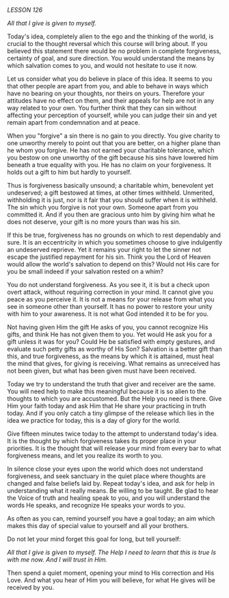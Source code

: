 *LESSON 126*

*All that I give is given to myself.*

Today's idea, completely alien to the ego and the thinking of the world, is crucial to the thought reversal which this course will bring about. If you believed this statement there would be no problem in complete forgiveness, certainty of goal, and sure direction. You would understand the means by which salvation comes to you, and would not hesitate to use it now.

Let us consider what you do believe in place of this idea. It seems to you that other people are apart from you, and able to behave in ways which have no bearing on your thoughts, nor theirs on yours. Therefore your attitudes have no effect on them, and their appeals for help are not in any way related to your own. You further think that they can sin without affecting your perception of yourself, while you can judge their sin and yet remain apart from condemnation and at peace.

When you "forgive" a sin there is no gain to you directly. You give charity to one unworthy merely to point out that you are better, on a higher plane than he whom you forgive. He has not earned your charitable tolerance, which you bestow on one unworthy of the gift because his sins have lowered him beneath a true equality with you. He has no claim on your forgiveness. It holds out a gift to him but hardly to yourself.

Thus is forgiveness basically unsound; a charitable whim, benevolent yet undeserved; a gift bestowed at times, at other times withheld. Unmerited, withholding it is just, nor is it fair that you should suffer when it is withheld. The sin which you forgive is not your own. Someone apart from you committed it. And if you then are gracious unto him by giving him what he does not deserve, your gift is no more yours than was his sin.

If this be true, forgiveness has no grounds on which to rest dependably and sure. It is an eccentricity in which you sometimes choose to give indulgently an undeserved reprieve. Yet it remains your right to let the sinner not escape the justified repayment for his sin. Think you the Lord of Heaven would allow the world's salvation to depend on this? Would not His care for you be small indeed if your salvation rested on a whim?

You do not understand forgiveness. As you see it, it is but a check upon overt attack, without requiring correction in your mind. It cannot give you peace as you perceive it. It is not a means for your release from what you see in someone other than yourself. It has no power to restore your unity with him to your awareness. It is not what God intended it to be for you.

Not having given Him the gift He asks of you, you cannot recognize His gifts, and think He has not given them to you. Yet would He ask you for a gift unless it was for you? Could He be satisfied with empty gestures, and evaluate such petty gifts as worthy of His Son? Salvation is a better gift than this, and true forgiveness, as the means by which it is attained, must heal the mind that gives, for giving is receiving. What remains as unreceived has not been given, but what has been given must have been received.

Today we try to understand the truth that giver and receiver are the same. You will need help to make this meaningful because it is so alien to the thoughts to which you are accustomed. But the Help you need is there. Give Him your faith today and ask Him that He share your practicing in truth today. And if you only catch a tiny glimpse of the release which lies in the idea we practice for today, this is a day of glory for the world.

Give fifteen minutes twice today to the attempt to understand today's idea. It is the thought by which forgiveness takes its proper place in your priorities. It is the thought that will release your mind from every bar to what forgiveness means, and let you realize its worth to you.

In silence close your eyes upon the world which does not understand forgiveness, and seek sanctuary in the quiet place where thoughts are changed and false beliefs laid by. Repeat today's idea, and ask for help in understanding what it really means. Be willing to be taught. Be glad to hear the Voice of truth and healing speak to you, and you will understand the words He speaks, and recognize He speaks your words to you.

As often as you can, remind yourself you have a goal today; an aim which makes this day of special value to yourself and all your brothers.

Do not let your mind forget this goal for long, but tell yourself:

_All that I give is given to myself._
_The Help I need to learn that this is true_
_Is with me now. And I will trust in Him._

Then spend a quiet moment, opening your mind to His correction and His Love. And what you hear of Him you will believe, for what He gives will be received by you.